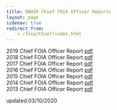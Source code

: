 ```yaml
---
title: ONHIR Chief FOIA Officer Reports
layout: page
sidenav: true
redirect_from:
    - /foia/Chief/index.html
---
```


2019 Chief FOIA Officer Report [pdf]({{site.baseurl}}/assets/documents/foia/chief/2019%20Chief%20FOIA%20Officer%20Report.pdf)  
2018 Chief FOIA Officer Report [pdf]({{site.baseurl}}/assets/documents/foia/chief/2018%20Chief%20FOIA%20Officer%20Report.pdf)  
2017 Chief FOIA Officer Report [pdf]({{site.baseurl}}/assets/documents/foia/chief/2017%20Chief%20FOIA%20Officer%20Report.pdf)  
2016 Chief FOIA Officer Report [pdf]({{site.baseurl}}/assets/documents/foia/chief/2016%20Chief%20FOIA%20Officer%20Report%20II.pdf)  
2015 Chief FOIA Officer Report [pdf]({{site.baseurl}}/assets/documents/foia/chief/2015%20Chief%20FOIA%20Officer%20Report.pdf)  
2014 Chief FOIA Officer Report [pdf]({{site.baseurl}}/assets/documents/foia/chief/2014%20Chief%20FOIA%20Officer%20Report.pdf)  
2013 Chief FOIA Officer Report [pdf]({{site.baseurl}}/assets/documents/foia/chief/2013%20Chief%20FOIA%20Officer%20Report.pdf)

updated:03/10/2020
